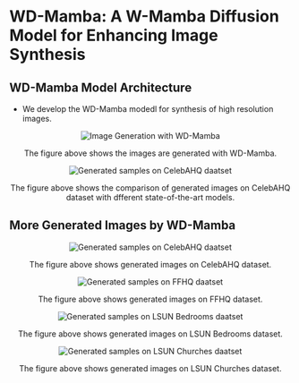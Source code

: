 # WD-Mamba: A W-Mamba Diffusion Model for Enhancing Image Synthesis

## WD-Mamba Model Architecture

- We develop the WD-Mamba modedl for synthesis of high resolution images. 

<div align="center">
    <img src="WD-Mamba.png" alt="Image Generation with WD-Mamba ">
    <p>The figure above shows the images are generated with WD-Mamba.</p>
</div>

<div align="center">
    <img src="celeba_comparison.png" alt="Generated samples on CelebAHQ daatset">
    <p>The figure above shows the comparison of generated images on CelebAHQ dataset with dfferent state-of-the-art models.</p>
</div>

## More Generated Images by WD-Mamba

<div align="center">
    <img src="celebahq.png" alt="Generated samples on CelebAHQ daatset">
    <p>The figure above shows generated images on CelebAHQ dataset.</p>
</div>

<div align="center">
    <img src="ffhq.png" alt="Generated samples on FFHQ daatset">
    <p>The figure above shows generated images on FFHQ dataset.</p>
</div>

<div align="center">
    <img src="lsun_beds.png" alt="Generated samples on LSUN Bedrooms daatset">
    <p>The figure above shows generated images on LSUN Bedrooms dataset.</p>
</div>

<div align="center">
    <img src="lsun_churches.png" alt="Generated samples on LSUN Churches daatset">
    <p>The figure above shows generated images on LSUN Churches dataset.</p>
</div>



